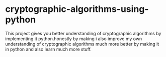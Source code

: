 # cryptographic-algorithms-using-python
This project gives you better understanding of cryptographic algorithms by implementing it python.honestly by making i also improve my own understanding of
cryptographic algorithms much more better by making it in python and also learn much more stuff.
